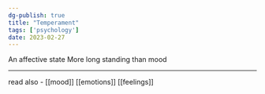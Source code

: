 ```yaml
---
dg-publish: true
title: "Temperament"
tags: ['psychology']
date: 2023-02-27
---
```


An affective state
More long standing than mood

---
read also - [[mood]]
[[emotions]]
[[feelings]]
